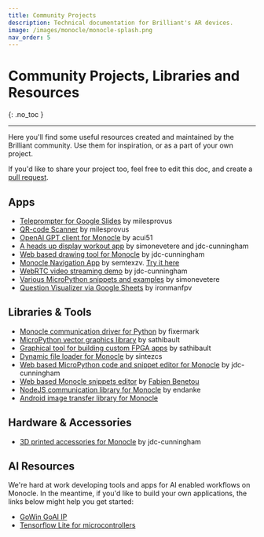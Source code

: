 ```yaml
---
title: Community Projects
description: Technical documentation for Brilliant's AR devices.
image: /images/monocle/monocle-splash.png
nav_order: 5
---
```


# Community Projects, Libraries and Resources
{: .no_toc }

---

Here you'll find some useful resources created and maintained by the Brilliant community. Use them for inspiration, or as a part of your own project. 

If you'd like to share your project too, feel free to edit this doc, and create a [pull request](https://github.com/brilliantlabsAR/docs/pulls). 

## Apps

- [Teleprompter for Google Slides](https://github.com/milesprovus/Monocle-Teleprompter) by milesprovus
- [QR-code Scanner](https://github.com/milesprovus/Monocle-QR-Reader) by milesprovus
- [OpenAI GPT client for Monocle](https://github.com/acui51/monocle-rizz) by acui51
- [A heads up display workout app](https://github.com/simonevetere/monocle) by simonevetere and jdc-cunningham
- [Web based drawing tool for Monocle](https://github.com/jdc-cunningham/oled-pixels-to-mpython) by jdc-cunningham
- [Monocle Navigation App](https://github.com/semtexzv/MonoNav) by semtexzv. [Try it here](https://semtexzv.github.io/MonoNav/)
- [WebRTC video streaming demo](https://github.com/jdc-cunningham/bl-monocle-video-stream) by jdc-cunningham
- [Various MicroPython snippets and examples](https://github.com/simonevetere/micropython) by simonevetere
- [Question Visualizer via Google Sheets](https://github.com/ironmanfpv/Project-Question-Visualizer-for-Monocle) by ironmanfpv

## Libraries & Tools

- [Monocle communication driver for Python](https://github.com/fixermark/brilliant-monocle-driver-python) by fixermark
- [MicroPython vector graphics library](https://github.com/sathibault/vgrs/) by sathibault
- [Graphical tool for building custom FPGA apps](https://github.com/sathibault/streamlogic-monocle-micropython/) by sathibault
- [Dynamic file loader for Monocle](https://github.com/sintezcs/monocle-python-chunks-demo) by sintezcs
- [Web based MicroPython code and snippet editor for Monocle](https://github.com/jdc-cunningham/bl-monocle-reactjs-pwa) by jdc-cunningham
- [Web based Monocle snippets editor](https://monoclejs.glitch.me/) by [Fabien Benetou](https://twitter.com/utopiah/status/1650733250489221123)
- [NodeJS communication library for Monocle](https://github.com/endanke/monocle-node-cli) by endanke
- [Android image transfer library for Monocle](https://github.com/elizagamedev/monocleprototype)


## Hardware & Accessories

- [3D printed accessories for Monocle](https://github.com/jdc-cunningham/bl-monocle-stuff) by jdc-cunningham

## AI Resources

We're hard at work developing tools and apps for AI enabled workflows on Monocle. In the meantime, if you'd like to build your own applications, the links below might help you get started:

- [GoWin GoAI IP](https://www.gowinsemi.com/en/market/featured_detail/11/)
- [Tensorflow Lite for microcontrollers](https://www.tensorflow.org/lite)
